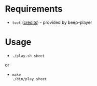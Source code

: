 # Requirements

- ```toot``` ([credits](https://github.com/vareille/toot)) - provided by beep-player

# Usage

- 
    ```
    ./play.sh sheet
    ```

or

- 
    ```
    make
    ./bin/play sheet
    ```